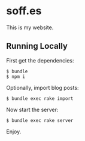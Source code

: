 # soff.es

This is my website.

## Running Locally

First get the dependencies:

``` shell
$ bundle
$ npm i
```

Optionally, import blog posts:

``` shell
$ bundle exec rake import
```

Now start the server:

``` shell
$ bundle exec rake server
```

Enjoy.

